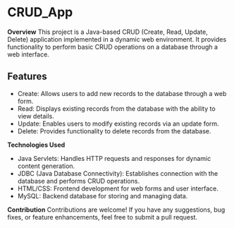 # CRUD_App
**Overview**
This project is a Java-based CRUD (Create, Read, Update, Delete) application implemented in a dynamic web environment. It provides functionality to perform basic CRUD operations on a database through a web interface.

## Features
* Create: Allows users to add new records to the database through a web form.
* Read: Displays existing records from the database with the ability to view details.
* Update: Enables users to modify existing records via an update form.
* Delete: Provides functionality to delete records from the database.

**Technologies Used**
* Java Servlets: Handles HTTP requests and responses for dynamic content generation.
* JDBC (Java Database Connectivity): Establishes connection with the database and performs CRUD operations.
* HTML/CSS: Frontend development for web forms and user interface.
* MySQL: Backend database for storing and managing data.

**Contribution**
Contributions are welcome! If you have any suggestions, bug fixes, or feature enhancements, feel free to submit a pull request.
